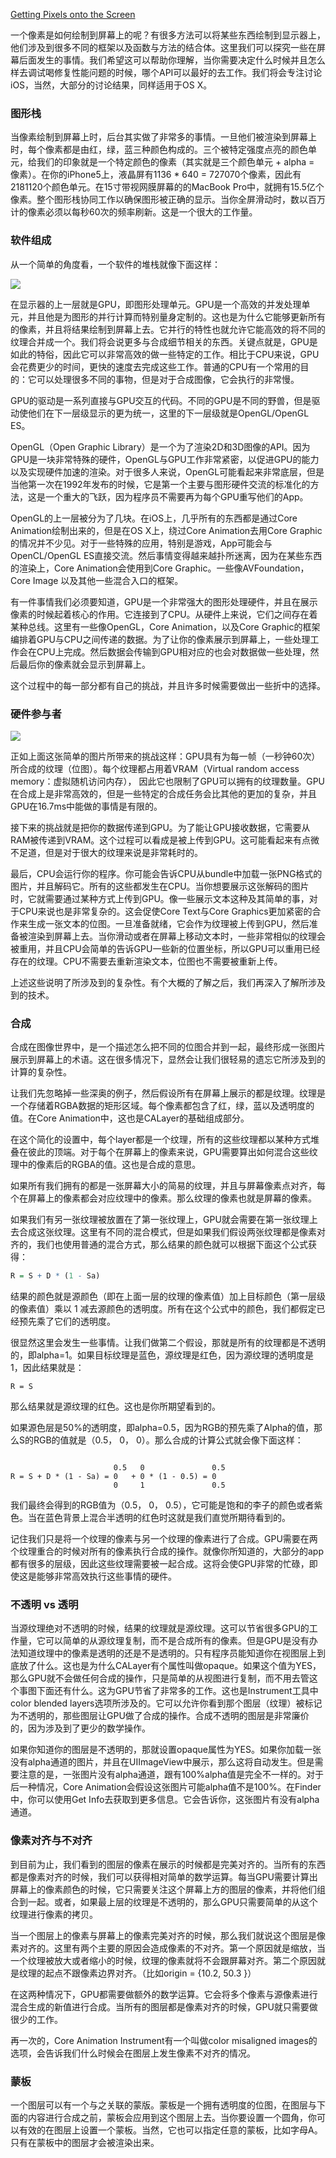 [Getting Pixels onto the Screen](https://www.objc.io/issues/3-views/moving-pixels-onto-the-screen/)



​	一个像素是如何绘制到屏幕上的呢？有很多方法可以将某些东西绘制到显示器上，他们涉及到很多不同的框架以及函数与方法的结合体。这里我们可以探究一些在屏幕后面发生的事情。我们希望这可以帮助你理解，当你需要决定什么时候并且怎么样去调试喝修复性能问题的时候，哪个API可以最好的去工作。我们将会专注讨论iOS，当然，大部分的讨论结果，同样适用于OS X。

### 图形栈

当像素绘制到屏幕上时，后台其实做了非常多的事情。一旦他们被渲染到屏幕上时，每个像素都是由红，绿，蓝三种颜色构成的。三个被特定强度点亮的颜色单元，给我们的印象就是一个特定颜色的像素（其实就是三个颜色单元 + alpha = 像素）。在你的iPhone5上，液晶屏有1136 * 640 = 727070个像素，因此有2181120个颜色单元。在15寸带视网膜屏幕的的MacBook Pro中，就拥有15.5亿个像素。整个图形栈协同工作以确保图形被正确的显示。当你全屏滑动时，数以百万计的像素必须以每秒60次的频率刷新。这是一个很大的工作量。

### 软件组成

从一个简单的角度看，一个软件的堆栈就像下面这样：

![](https://www.objc.io/images/issue-3/pixels-software-stack@2x_1ae69f5.png)

在显示器的上一层就是GPU，即图形处理单元。GPU是一个高效的并发处理单元，并且他是为图形的并行计算而特别量身定制的。这也是为什么它能够更新所有的像素，并且将结果绘制到屏幕上去。它并行的特性也就允许它能高效的将不同的纹理合并成一个。我们将会说更多与合成细节相关的东西。关键点就是，GPU是如此的特俗，因此它可以非常高效的做一些特定的工作。相比于CPU来说，GPU会花费更少的时间，更快的速度去完成这些工作。普通的CPU有一个常用的目的：它可以处理很多不同的事物，但是对于合成图像，它会执行的非常慢。

GPU的驱动是一系列直接与GPU交互的代码。不同的GPU是不同的野兽，但是驱动使他们在下一层级显示的更为统一，这里的下一层级就是OpenGL/OpenGL ES。

OpenGL（Open Graphic Library）是一个为了渲染2D和3D图像的API。因为GPU是一块非常特殊的硬件，OpenGL与GPU工作非常紧密，以促进GPU的能力以及实现硬件加速的渲染。对于很多人来说，OpenGL可能看起来非常底层，但是当他第一次在1992年发布的时候，它是第一个主要与图形硬件交流的标准化的方法，这是一个重大的飞跃，因为程序员不需要再为每个GPU重写他们的App。

OpenGL的上一层被分为了几块。在iOS上，几乎所有的东西都是通过Core Animation绘制出来的，但是在OS X上，绕过Core Animation去用Core Graphic的情况并不少见。对于一些特殊的应用，特别是游戏，App可能会与OpenCL/OpenGL ES直接交流。然后事情变得越来越扑所迷离，因为在某些东西的渲染上，Core Animation会使用到Core Graphic。一些像AVFoundation，Core Image 以及其他一些混合入口的框架。

有一件事情我们必须要知道，GPU是一个非常强大的图形处理硬件，并且在展示像素的时候起着核心的作用。它连接到了CPU。从硬件上来说，它们之间存在着某种总线。这里有一些像OpenGL，Core Animation，以及Core Graphic的框架编排着GPU与CPU之间传递的数据。为了让你的像素展示到屏幕上，一些处理工作会在CPU上完成。然后数据会传输到GPU相对应的也会对数据做一些处理，然后最后你的像素就会显示到屏幕上。

这个过程中的每一部分都有自己的挑战，并且许多时候需要做出一些折中的选择。

### 硬件参与者

![](https://www.objc.io/images/issue-3/pixels%2C%20hardware%402x.png)

正如上面这张简单的图片所带来的挑战这样：GPU具有为每一帧（一秒钟60次）所合成的纹理（位图）。每个纹理都占用着VRAM（Virtual random access memory：虚拟随机访问内存）， 因此它也限制了GPU可以拥有的纹理数量。GPU在合成上是非常高效的，但是一些特定的合成任务会比其他的更加的复杂，并且GPU在16.7ms中能做的事情是有限的。

接下来的挑战就是把你的数据传递到GPU。为了能让GPU接收数据，它需要从RAM被传递到VRAM。这个过程可以看成是被上传到GPU。这可能看起来有点微不足道，但是对于很大的纹理来说是非常耗时的。

最后，CPU会运行你的程序。你可能会告诉CPU从bundle中加载一张PNG格式的图片，并且解码它。所有的这些都发生在CPU。当你想要展示这张解码的图片时，它就需要通过某种方式上传到GPU。像一些展示文本这种及其简单的事，对于CPU来说也是非常复杂的。这会促使Core Text与Core Graphics更加紧密的合作来生成一张文本的位图。一旦准备就绪，它会作为纹理被上传到GPU，然后准备被渲染到屏幕上去。当你滑动或者在屏幕上移动文本时，一些非常相似的纹理会被重用，并且CPU会简单的告诉GPU一些新的位置坐标，所以GPU可以重用已经存在的纹理。CPU不需要去重新渲染文本，位图也不需要被重新上传。

上述这些说明了所涉及到的复杂性。有个大概的了解之后，我们再深入了解所涉及到的技术。



### 合成

合成在图像世界中，是一个描述怎么把不同的位图合并到一起，最终形成一张图片展示到屏幕上的术语。这在很多情况下，显然会让我们很轻易的遗忘它所涉及到的计算的复杂性。

让我们先忽略掉一些深奥的例子，然后假设所有在屏幕上展示的都是纹理。纹理是一个存储着RGBA数据的矩形区域。每个像素都包含了红，绿，蓝以及透明度的值。在Core Animation中，这也是CALayer的基础组成部分。

在这个简化的设置中，每个layer都是一个纹理，所有的这些纹理都以某种方式堆叠在彼此的顶端。对于每个在屏幕上的像素来说，GPU需要算出如何混合这些纹理中的像素后的RGBA的值。这也是合成的意思。

如果所有我们拥有的都是一张屏幕大小的简易的纹理，并且与屏幕像素点对齐，每个在屏幕上的像素都会对应纹理中的像素。那么纹理的像素也就是屏幕的像素。

如果我们有另一张纹理被放置在了第一张纹理上，GPU就会需要在第一张纹理上去合成这张纹理。这里有不同的混合模式，但是如果我们假设两张纹理都是像素对齐的，我们也使用普通的混合方式，那么结果的颜色就可以根据下面这个公式获得：

``` R = S + D * (1 - Sa)
R = S + D * (1 - Sa)
```

结果的颜色就是源颜色（即在上面一层的纹理的像素值）加上目标颜色（第一层级的像素值）乘以 1 减去源颜色的透明度。所有在这个公式中的颜色，我们都假定已经预先乘了它们的透明度。

很显然这里会发生一些事情。让我们做第二个假设，那就是所有的纹理都是不透明的，即alpha=1。如果目标纹理是蓝色，源纹理是红色，因为源纹理的透明度是1，因此结果就是：

```
R = S
```

那么结果就是源纹理的红色。这也是你所期望看到的。

如果源色层是50%的透明度，即alpha=0.5，因为RGB的预先乘了Alpha的值，那么S的RGB的值就是（0.5， 0， 0）。那么合成的计算公式就会像下面这样：

```
								
                       0.5   0               0.5
R = S + D * (1 - Sa) = 0   + 0 * (1 - 0.5) = 0
                       0     1               0.5
```

我们最终会得到的RGB值为（0.5， 0， 0.5），它可能是饱和的李子的颜色或者紫色。当在蓝色背景上混合半透明的红色时这就是我们直觉所期待看到的。

记住我们只是将一个纹理的像素与另一个纹理的像素进行了合成。GPU需要在两个纹理重合的时候对所有的像素执行合成的操作。就像你所知道的，大部分的app都有很多的层级，因此这些纹理需要被一起合成。这将会使GPU非常的忙碌，即使这是能够非常高效执行这些事情的硬件。

### 不透明 vs 透明

当源纹理绝对不透明的时候，结果的纹理就是源纹理。这可以节省很多GPU的工作量，它可以简单的从源纹理复制，而不是合成所有的像素。但是GPU是没有办法知道纹理中的像素是透明的还是不是透明的。只有程序员能知道你在视图层上到底放了什么。这也是为什么CALayer有个属性叫做opaque。如果这个值为YES，那么GPU就不会做任何合成的操作，只是简单的从视图进行复制，而不用去管这个事图下面还有什么。这为GPU节省了非常多的工作。这也是Instrument工具中color blended layers选项所涉及的。它可以允许你看到那个图层（纹理）被标记为不透明的，那些图层让GPU做了合成的操作。合成不透明的图层是非常廉价的，因为涉及到了更少的数学操作。

如果你知道你的图层是不透明的，那就设置opaque属性为YES。如果你加载一张没有alpha通道的图片，并且在UIImageView中展示，那么这将自动发生。但是需要注意的是，一张图片没有alpha通道，跟有100%alpha值是完全不一样的。对于后一种情况，Core Animation会假设这张图片可能alpha值不是100%。在Finder中，你可以使用Get Info去获取到更多信息。它会告诉你，这张图片有没有alpha通道。

### 像素对齐与不对齐

到目前为止，我们看到的图层的像素在展示的时候都是完美对齐的。当所有的东西都是像素对齐的时候，我们可以获得相对简单的数学运算。每当GPU需要计算出屏幕上的像素颜色的时候，它只需要关注这个屏幕上方的图层的像素，并将他们组合到一起。或者，如果最上层的纹理是不透明的，那么GPU只需要简单的从这个纹理进行像素的拷贝。

当一个图层上的像素与屏幕上的像素完美对齐的时候，那么我们就说这个图层是像素对齐的。这里有两个主要的原因会造成像素的不对齐。第一个原因就是缩放，当一个纹理被放大或者缩小的时候，纹理的像素就将不会跟屏幕对齐。第二个原因就是纹理的起点不跟像素边界对齐。（比如origin = {10.2, 50.3 }）

在这两种情况下，GPU都需要做额外的数学运算。它会将多个像素与源像素进行混合生成的新值进行合成。当所有的图层都是像素对齐的时候，GPU就只需要做很少的工作。

再一次的，Core Animation Instrument有一个叫做color misaligned images的选项，会告诉我们什么时候会在图层上发生像素不对齐的情况。

### 蒙板

一个图层可以有一个与之关联的蒙版。蒙板是一个拥有透明度的位图，在图层与下面的内容进行合成之前，蒙板会应用到这个图层上去。当你要设置一个圆角，你可以有效的在图层上设置一个蒙板。当然，它也可以指定任意的蒙板，比如字母A。只有在蒙板中的图层才会被渲染出来。